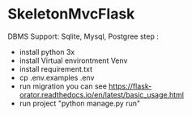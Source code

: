 # SkeletonMvcFlask
DBMS Support: Sqlite, Mysql, Postgree
step :
- install python 3x
- install Virtual environtment Venv
- install requirement.txt
- cp .env.examples .env 
- run migration you can see https://flask-orator.readthedocs.io/en/latest/basic_usage.html
- run project "python manage.py run"




